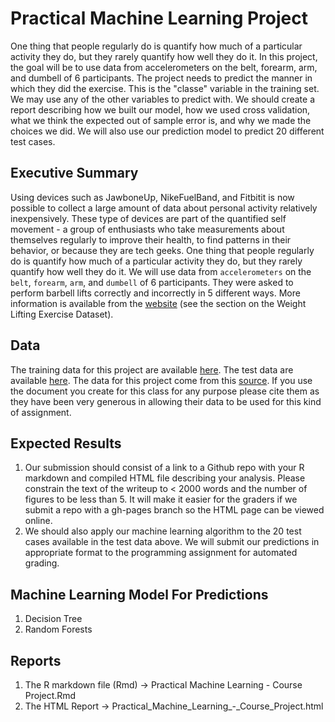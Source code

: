 # Practical Machine Learning Project
One thing that people regularly do is quantify how much of a particular activity they do, but they rarely quantify how well they do it. In this project, the goal will be to use data from accelerometers on the belt, forearm, arm, and dumbell of 6 participants.
The project needs to predict the manner in which they did the exercise. This is the "classe" variable in the training set. We may use any of the other variables to predict with. We should create a report describing how we built our model, how we used cross validation, what we think the expected out of sample error is, and why we made the choices we did. We will also use our prediction model to predict 20 different test cases.

## Executive Summary  
Using devices such as JawboneUp, NikeFuelBand, and Fitbitit is now possible to collect a large amount of data about personal activity relatively inexpensively. These type of devices are part of the quantified self movement - a group of enthusiasts who take measurements about themselves regularly to improve their health, to find patterns in their behavior, or because they are tech geeks. One thing that people regularly do is quantify how much of a particular activity they do, but they rarely quantify how well they do it.
We will use data from `accelerometers` on the `belt`, `forearm`, `arm`, and `dumbell` of 6 participants. They were asked to perform barbell lifts correctly and incorrectly in 5 different ways. More information is available from the [website](http://groupware.les.inf.puc-rio.br/har) (see the section on the Weight Lifting Exercise Dataset).

## Data
The training data for this project are available [here](https://d396qusza40orc.cloudfront.net/predmachlearn/pml-training.csv). The test data are available [here](https://d396qusza40orc.cloudfront.net/predmachlearn/pml-testing.csv). 
The data for this project come from this [source](http://groupware.les.inf.puc-rio.br/har). If you use the document you create for this class for any purpose please cite them as they have been very generous in allowing their data to be used for this kind of assignment.

## Expected Results
1. Our submission should consist of a link to a Github repo with your R markdown and compiled HTML file describing your analysis. Please constrain the text of the writeup to < 2000 words and the number of figures to be less than 5. It will make it easier for the graders if we submit a repo with a gh-pages branch so the HTML page can be viewed online.
2. We should also apply our machine learning algorithm to the 20 test cases available in the test data above. We will submit our predictions in appropriate format to the programming assignment for automated grading.

## Machine Learning Model For Predictions
1. Decision Tree
2. Random Forests

## Reports
1. The R markdown file (Rmd) -> Practical Machine Learning - Course Project.Rmd 
2. The HTML Report -> Practical_Machine_Learning_-_Course_Project.html
